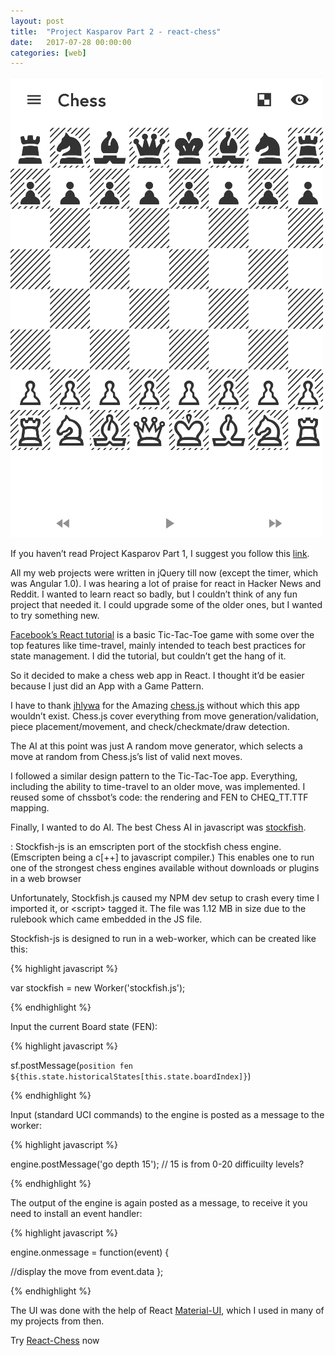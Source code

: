 ```yaml
---
layout: post
title:  "Project Kasparov Part 2 - react-chess"
date:   2017-07-28 00:00:00
categories: [web]
---
```


![-](/assets/images/chessreact.png)

If you haven’t read Project Kasparov Part 1, I suggest you follow this [link](https://avinayak.github.io/Project-Kasparov-chess.html).

All my web projects were written in jQuery till now (except the timer, which was Angular 1.0). I was hearing a lot of praise for react in Hacker News and Reddit. I wanted to learn react so badly, but I couldn’t think of any fun project that needed it. I could upgrade some of the older ones, but I wanted to try something new.

[Facebook’s React tutorial](https://reactjs.org/tutorial/tutorial.html) is a basic Tic-Tac-Toe game with some over the top features like time-travel, mainly intended to teach best practices for state management. I did the tutorial, but couldn’t get the hang of it.

So it decided to make a chess web app in React. I thought it’d be easier because I just did an App with a Game Pattern.

I have to thank [jhlywa](https://github.com/jhlywa) for the Amazing [chess.js](https://github.com/jhlywa/chess.js/) without which this app wouldn’t exist. Chess.js cover everything from move generation/validation, piece placement/movement, and check/checkmate/draw detection.

The AI at this point was just A random move generator, which selects a move at random from Chess.js’s list of valid next moves.

I followed a similar design pattern to the Tic-Tac-Toe app. Everything, including the ability to time-travel to an older move, was implemented. I reused some of chssbot’s code: the rendering and FEN to CHEQ_TT.TTF mapping.

Finally, I wanted to do AI. The best Chess AI in javascript was [stockfish](https://github.com/exoticorn/stockfish-js).

: Stockfish-js is an emscripten port of the stockfish chess engine. (Emscripten being a c[++] to javascript compiler.) This enables one to run one of the strongest chess engines available without downloads or plugins in a web browser

Unfortunately, Stockfish.js caused my NPM dev setup to crash every time I imported it, or &lt;script&gt; tagged it. The file was 1.12 MB in size due to the rulebook which came embedded in the JS file.

Stockfish-js is designed to run in a web-worker, which can be created like this:


{% highlight javascript %}

var stockfish = new Worker('stockfish.js'); 

{% endhighlight %}

Input the current Board state (FEN):


{% highlight javascript %}

sf.postMessage(`position fen ${this.state.historicalStates[this.state.boardIndex]}`)

{% endhighlight %}


Input (standard UCI commands) to the engine is posted as a message to the worker:

{% highlight javascript %}

engine.postMessage('go depth 15'); // 15 is from 0-20 difficuilty levels? 

{% endhighlight %}

The output of the engine is again posted as a message, to receive it you need to install an event handler:

{% highlight javascript %}

engine.onmessage = function(event) {

  //display the move from event.data
};

{% endhighlight %}

The UI was done with the help of React [Material-UI](https://material-ui.com/), which I used in many of my projects from then.

Try [React-Chess](https://avinayak.github.io/chess/) now